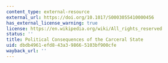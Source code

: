 ```yaml
---
content_type: external-resource
external_url: https://doi.org/10.1017/S0003055410000456
has_external_license_warning: true
license: https://en.wikipedia.org/wiki/All_rights_reserved
status: ''
title: Political Consequences of the Carceral State
uid: dbdb4961-efd8-43a3-9866-5103bf900cfe
wayback_url: ''
---
```

